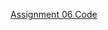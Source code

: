 [Assignment 06 Code](https://github.com/eldonsdata/IntroToProg-Python-Mod06/blob/master/Assignment06.py)

